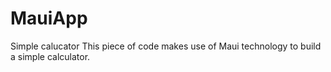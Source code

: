 # MauiApp
Simple calucator
This piece of code makes use of Maui technology to build a simple calculator.
